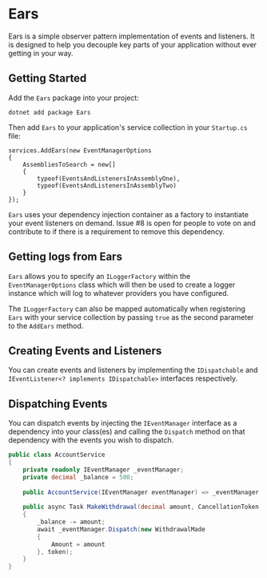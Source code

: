 # Ears

Ears is a simple observer pattern implementation of events and listeners. It is designed to help you decouple
key parts of your application without ever getting in your way.

## Getting Started

Add the `Ears` package into your project:

`dotnet add package Ears`

Then add `Ears` to your application's service collection in your `Startup.cs` file:

```
services.AddEars(new EventManagerOptions
{
    AssembliesToSearch = new[]
    {
        typeof(EventsAndListenersInAssemblyOne),
        typeof(EventsAndListenersInAssemblyTwo)
    }
});
```

`Ears` uses your dependency injection container as a factory to instantiate your event listeners on demand.
Issue #8 is open for people to vote on and contribute to if there is a requirement to remove this dependency.

## Getting logs from Ears

`Ears` allows you to specify an `ILoggerFactory` within the `EventManagerOptions` class which will then
be used to create a logger instance which will log to whatever providers you have configured. 

The `ILoggerFactory` can also be mapped automatically when registering `Ears` with your service collection by 
passing `true` as the second parameter to the `AddEars` method.

## Creating Events and Listeners

You can create events and listeners by implementing the `IDispatchable` and `IEventListener<? implements IDispatchable>`
interfaces respectively.

## Dispatching Events

You can dispatch events by injecting the `IEventManager` interface as a dependency into your class(es) and calling the 
`Dispatch` method on that dependency with the events you wish to dispatch.

```csharp
public class AccountService
{
    private readonly IEventManager _eventManager;
    private decimal _balance = 500;
       
    public AccountService(IEventManager eventManager) => _eventManager = eventManager;
    
    public async Task MakeWithdrawal(decimal amount, CancellationToken token)
    {
        _balance -= amount;
        await _eventManager.Dispatch(new WithdrawalMade
        {
            Amount = amount
        }, token);
    }
}
```
